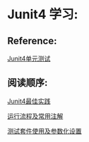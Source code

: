 # Junit4 学习:

## Reference:

[Junit4单元测试](http://www.imooc.com/video/6843)

## 阅读顺序:

[Junit4最佳实践](Junit4最佳实践.md)

[运行流程及常用注解](运行流程及常用注解.md)

[测试套件使用及参数化设置](测试套件使用及参数化设置.md)

